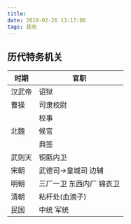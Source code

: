 ```yaml
---
title: 
date: 2018-02-26 13:17:00
tags: 其他
---
```


## 历代特务机关

|时期|官职|
|--|--|
汉武帝|诏狱
曹操|司隶校尉
||校事
|北魏|候官
||典签
武则天|铜匦内卫
宋朝|武德司->皇城司 边辅
明朝|三厂一卫 东西内厂 锦衣卫
清朝|粘杆处(血滴子)
民国|中统 军统


